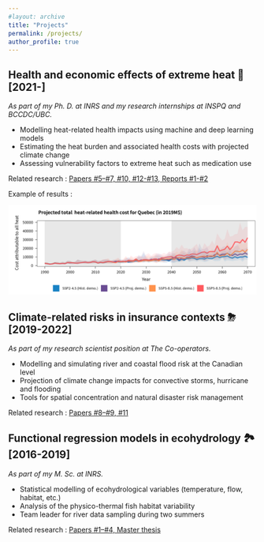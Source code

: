 ```yaml
---
#layout: archive
title: "Projects"
permalink: /projects/
author_profile: true
---
```


Health and economic effects of extreme heat 🌇 [2021-]
-------------------

*As part of my Ph. D. at INRS and my research internships at INSPQ and BCCDC/UBC.*

- Modelling heat-related health impacts using machine and deep learning models
- Estimating the heat burden and associated health costs with projected climate change
- Assessing vulnerability factors to extreme heat such as medication use

Related research : [Papers #5–#7, #10, #12-#13, Reports #1-#2](https://jeremieboudreault.github.io/research/)

Example of results : 

<img src = "/../files/fig_proj_3.png" />


Climate-related risks in insurance contexts ⛈ [2019-2022] 
-------------------

*As part of my research scientist position at The Co-operators.*

- Modelling and simulating river and coastal flood risk at the Canadian level
- Projection of climate change impacts for convective storms, hurricane and flooding
- Tools for spatial concentration and natural disaster risk management

Related research : [Papers #8–#9, #11](https://jeremieboudreault.github.io/research/)


Functional regression models in ecohydrology 🏞 [2016-2019] 
------------------ 

*As part of my M. Sc. at INRS.*

- Statistical modelling of ecohydrological variables (temperature, flow, habitat, etc.)
- Analysis of the physico-thermal fish habitat variability
- Team leader for river data sampling during two summers

Related research : [Papers #1–#4, Master thesis](https://jeremieboudreault.github.io/research/)